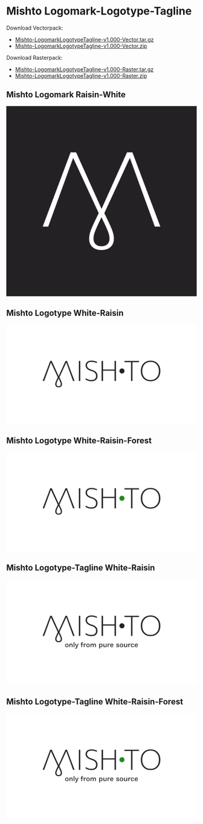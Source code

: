 # Mishto Logomark-Logotype-Tagline
Download Vectorpack:
* [Mishto-LogomarkLogotypeTagline-v1.000-Vector.tar.gz](https://github.com/hellomishto/Mishto-Logomark-Logotype-Tagline/releases/download/v1.000/Mishto-LogomarkLogotypeTagline-v1.000-Vector.tar.gz)
* [Mishto-LogomarkLogotypeTagline-v1.000-Vector.zip](https://github.com/hellomishto/Mishto-Logomark-Logotype-Tagline/releases/download/v1.000/Mishto-LogomarkLogotypeTagline-v1.000-Vector.zip)

Download Rasterpack:
* [Mishto-LogomarkLogotypeTagline-v1.000-Raster.tar.gz](https://github.com/hellomishto/Mishto-Logomark-Logotype-Tagline/releases/download/v1.000/Mishto-LogomarkLogotypeTagline-v1.000-Raster.tar.gz)
* [Mishto-LogomarkLogotypeTagline-v1.000-Raster.zip](https://github.com/hellomishto/Mishto-Logomark-Logotype-Tagline/releases/download/v1.000/Mishto-LogomarkLogotypeTagline-v1.000-Raster.zip)

## Mishto Logomark Raisin-White
![Mishto Logomark Raisin White](https://github.com/hellomishto/Mishto-Logomark-Logotype-Tagline/blob/master/MishtoLogomark-RaisinWhite.svg)

## Mishto Logotype White-Raisin
![Mishto Logotype White Raisin](https://github.com/hellomishto/Mishto-Logomark-Logotype-Tagline/blob/master/MishtoLogotype-WhiteRaisin.svg)

## Mishto Logotype White-Raisin-Forest
![Mishto Logotype White Raisin Forest](https://github.com/hellomishto/Mishto-Logomark-Logotype-Tagline/blob/master/MishtoLogotype-WhiteRaisinForest.svg)

## Mishto Logotype-Tagline White-Raisin
![Mishto Logotype Tagline White Raisin](https://github.com/hellomishto/Mishto-Logomark-Logotype-Tagline/blob/master/MishtoLogotypeTagline-WhiteRaisin.svg)

## Mishto Logotype-Tagline White-Raisin-Forest
![Mishto Logotype Tagline White Raisin Forest](https://github.com/hellomishto/Mishto-Logomark-Logotype-Tagline/blob/master/MishtoLogotypeTagline-WhiteRaisinForest.svg)
